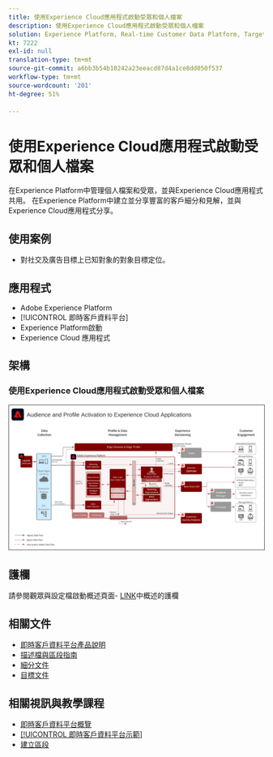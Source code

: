 ```yaml
---
title: 使用Experience Cloud應用程式啟動受眾和個人檔案
description: 使用Experience Cloud應用程式啟動受眾和個人檔案
solution: Experience Platform, Real-time Customer Data Platform, Target, Audience Manager, Analytics, Experience Cloud Services
kt: 7222
exl-id: null
translation-type: tm+mt
source-git-commit: a6bb3b54b10242a23eeacd87d4a1ce8dd050f537
workflow-type: tm+mt
source-wordcount: '201'
ht-degree: 51%

---
```


# 使用Experience Cloud應用程式啟動受眾和個人檔案

在Experience Platform中管理個人檔案和受眾，並與Experience Cloud應用程式共用。 在Experience Platform中建立並分享豐富的客戶細分和見解，並與Experience Cloud應用程式分享。

## 使用案例

* 對社交及廣告目標上已知對象的對象目標定位。

## 應用程式

* Adobe Experience Platform
* [!UICONTROL 即時客戶資料平台]
* Experience Platform啟動
* Experience Cloud 應用程式

## 架構

### 使用Experience Cloud應用程式啟動受眾和個人檔案

<img src="assets/activation+apps.svg" alt="使用Experience Cloud應用程式啟動觀眾和個人檔案的參考架構" style="border:1px solid #4a4a4a" />
<br>

## 護欄

請參閱觀眾與設定檔啟動概述頁面- [LINK](overview.md)中概述的護欄

## 相關文件

* [即時客戶資料平台產品說明](https://helpx.adobe.com/tw/legal/product-descriptions/real-time-customer-data-platform.html)
* [描述檔與區段指南](https://experienceleague.adobe.com/docs/experience-platform/profile/guardrails.html?lang=zh-Hant)
* [細分文件](https://experienceleague.adobe.com/docs/experience-platform/segmentation/api/streaming-segmentation.html?lang=zh-Hant)
* [目標文件](https://experienceleague.adobe.com/docs/experience-platform/destinations/catalog/overview.html?lang=zh-Hant)

## 相關視訊與教學課程

* [即時客戶資料平台概覽](https://experienceleague.adobe.com/docs/platform-learn/tutorials/application-services/rtcdp/understanding-the-real-time-customer-data-platform.html?lang=zh-Hant)
* [[!UICONTROL 即時客戶資料平台示範]](https://experienceleague.adobe.com/docs/platform-learn/tutorials/application-services/rtcdp/demo.html?lang=zh-Hant)
* [建立區段](https://experienceleague.adobe.com/docs/platform-learn/tutorials/segments/create-segments.html?lang=zh-Hant)
